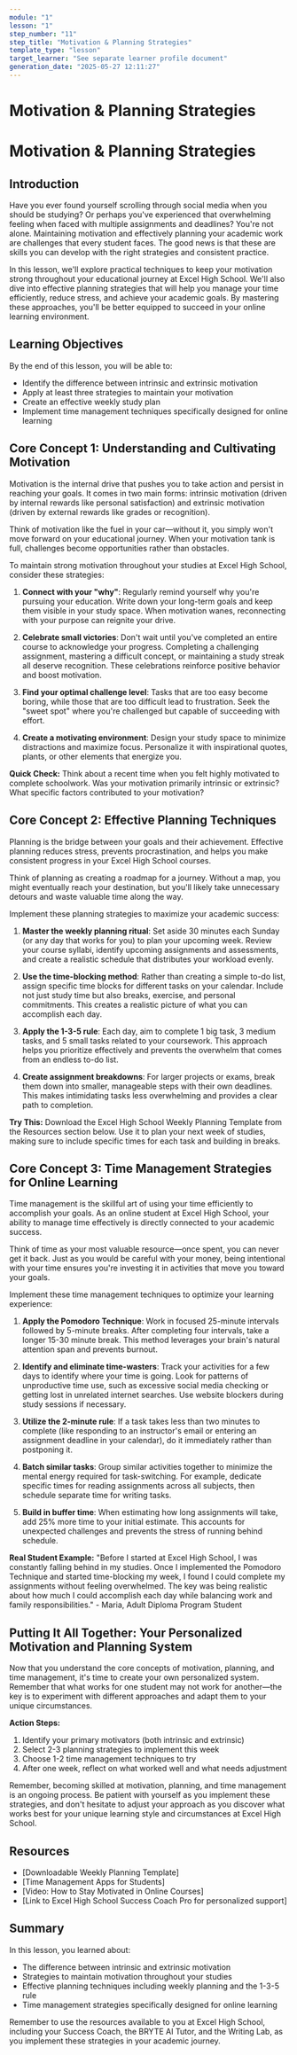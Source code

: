 ```yaml
---
module: "1"
lesson: "1"
step_number: "11"
step_title: "Motivation & Planning Strategies"
template_type: "lesson"
target_learner: "See separate learner profile document"
generation_date: "2025-05-27 12:11:27"
---
```


# Motivation & Planning Strategies

# Motivation & Planning Strategies

## Introduction

Have you ever found yourself scrolling through social media when you should be studying? Or perhaps you've experienced that overwhelming feeling when faced with multiple assignments and deadlines? You're not alone. Maintaining motivation and effectively planning your academic work are challenges that every student faces. The good news is that these are skills you can develop with the right strategies and consistent practice.

In this lesson, we'll explore practical techniques to keep your motivation strong throughout your educational journey at Excel High School. We'll also dive into effective planning strategies that will help you manage your time efficiently, reduce stress, and achieve your academic goals. By mastering these approaches, you'll be better equipped to succeed in your online learning environment.

## Learning Objectives
By the end of this lesson, you will be able to:
- Identify the difference between intrinsic and extrinsic motivation
- Apply at least three strategies to maintain your motivation
- Create an effective weekly study plan
- Implement time management techniques specifically designed for online learning

## Core Concept 1: Understanding and Cultivating Motivation

Motivation is the internal drive that pushes you to take action and persist in reaching your goals. It comes in two main forms: intrinsic motivation (driven by internal rewards like personal satisfaction) and extrinsic motivation (driven by external rewards like grades or recognition).

Think of motivation like the fuel in your car—without it, you simply won't move forward on your educational journey. When your motivation tank is full, challenges become opportunities rather than obstacles.

To maintain strong motivation throughout your studies at Excel High School, consider these strategies:

1. **Connect with your "why"**: Regularly remind yourself why you're pursuing your education. Write down your long-term goals and keep them visible in your study space. When motivation wanes, reconnecting with your purpose can reignite your drive.

2. **Celebrate small victories**: Don't wait until you've completed an entire course to acknowledge your progress. Completing a challenging assignment, mastering a difficult concept, or maintaining a study streak all deserve recognition. These celebrations reinforce positive behavior and boost motivation.

3. **Find your optimal challenge level**: Tasks that are too easy become boring, while those that are too difficult lead to frustration. Seek the "sweet spot" where you're challenged but capable of succeeding with effort.

4. **Create a motivating environment**: Design your study space to minimize distractions and maximize focus. Personalize it with inspirational quotes, plants, or other elements that energize you.

**Quick Check:** Think about a recent time when you felt highly motivated to complete schoolwork. Was your motivation primarily intrinsic or extrinsic? What specific factors contributed to your motivation?

## Core Concept 2: Effective Planning Techniques

Planning is the bridge between your goals and their achievement. Effective planning reduces stress, prevents procrastination, and helps you make consistent progress in your Excel High School courses.

Think of planning as creating a roadmap for a journey. Without a map, you might eventually reach your destination, but you'll likely take unnecessary detours and waste valuable time along the way.

Implement these planning strategies to maximize your academic success:

1. **Master the weekly planning ritual**: Set aside 30 minutes each Sunday (or any day that works for you) to plan your upcoming week. Review your course syllabi, identify upcoming assignments and assessments, and create a realistic schedule that distributes your workload evenly.

2. **Use the time-blocking method**: Rather than creating a simple to-do list, assign specific time blocks for different tasks on your calendar. Include not just study time but also breaks, exercise, and personal commitments. This creates a realistic picture of what you can accomplish each day.

3. **Apply the 1-3-5 rule**: Each day, aim to complete 1 big task, 3 medium tasks, and 5 small tasks related to your coursework. This approach helps you prioritize effectively and prevents the overwhelm that comes from an endless to-do list.

4. **Create assignment breakdowns**: For larger projects or exams, break them down into smaller, manageable steps with their own deadlines. This makes intimidating tasks less overwhelming and provides a clear path to completion.

**Try This:** Download the Excel High School Weekly Planning Template from the Resources section below. Use it to plan your next week of studies, making sure to include specific times for each task and building in breaks.

## Core Concept 3: Time Management Strategies for Online Learning

Time management is the skillful art of using your time efficiently to accomplish your goals. As an online student at Excel High School, your ability to manage time effectively is directly connected to your academic success.

Think of time as your most valuable resource—once spent, you can never get it back. Just as you would be careful with your money, being intentional with your time ensures you're investing it in activities that move you toward your goals.

Implement these time management techniques to optimize your learning experience:

1. **Apply the Pomodoro Technique**: Work in focused 25-minute intervals followed by 5-minute breaks. After completing four intervals, take a longer 15-30 minute break. This method leverages your brain's natural attention span and prevents burnout.

2. **Identify and eliminate time-wasters**: Track your activities for a few days to identify where your time is going. Look for patterns of unproductive time use, such as excessive social media checking or getting lost in unrelated internet searches. Use website blockers during study sessions if necessary.

3. **Utilize the 2-minute rule**: If a task takes less than two minutes to complete (like responding to an instructor's email or entering an assignment deadline in your calendar), do it immediately rather than postponing it.

4. **Batch similar tasks**: Group similar activities together to minimize the mental energy required for task-switching. For example, dedicate specific times for reading assignments across all subjects, then schedule separate time for writing tasks.

5. **Build in buffer time**: When estimating how long assignments will take, add 25% more time to your initial estimate. This accounts for unexpected challenges and prevents the stress of running behind schedule.

**Real Student Example:**
"Before I started at Excel High School, I was constantly falling behind in my studies. Once I implemented the Pomodoro Technique and started time-blocking my week, I found I could complete my assignments without feeling overwhelmed. The key was being realistic about how much I could accomplish each day while balancing work and family responsibilities." - Maria, Adult Diploma Program Student

## Putting It All Together: Your Personalized Motivation and Planning System

Now that you understand the core concepts of motivation, planning, and time management, it's time to create your own personalized system. Remember that what works for one student may not work for another—the key is to experiment with different approaches and adapt them to your unique circumstances.

**Action Steps:**
1. Identify your primary motivators (both intrinsic and extrinsic)
2. Select 2-3 planning strategies to implement this week
3. Choose 1-2 time management techniques to try
4. After one week, reflect on what worked well and what needs adjustment

Remember, becoming skilled at motivation, planning, and time management is an ongoing process. Be patient with yourself as you implement these strategies, and don't hesitate to adjust your approach as you discover what works best for your unique learning style and circumstances at Excel High School.

## Resources
- [Downloadable Weekly Planning Template]
- [Time Management Apps for Students]
- [Video: How to Stay Motivated in Online Courses]
- [Link to Excel High School Success Coach Pro for personalized support]

## Summary
In this lesson, you learned about:
- The difference between intrinsic and extrinsic motivation
- Strategies to maintain motivation throughout your studies
- Effective planning techniques including weekly planning and the 1-3-5 rule
- Time management strategies specifically designed for online learning

Remember to use the resources available to you at Excel High School, including your Success Coach, the BRYTE AI Tutor, and the Writing Lab, as you implement these strategies in your academic journey.